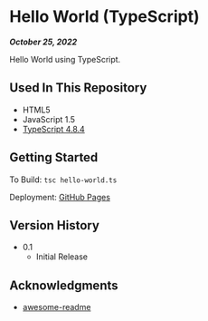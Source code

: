 # Hello World (TypeScript)

***October 25, 2022***

Hello World using TypeScript.

## Used In This Repository

- HTML5
- JavaScript 1.5
- [TypeScript 4.8.4](https://www.typescriptlang.org/download)

## Getting Started

To Build:
`tsc hello-world.ts`

Deployment: [GitHub Pages](https://a-bikombe.github.io/hello-world-ts/)

## Version History

* 0.1
    * Initial Release

## Acknowledgments

* [awesome-readme](https://github.com/matiassingers/awesome-readme)